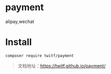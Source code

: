 # payment
alipay,wechat

# Install

`composer require twitf/payment`

> 文档地址：https://twitf.github.io/payment/
